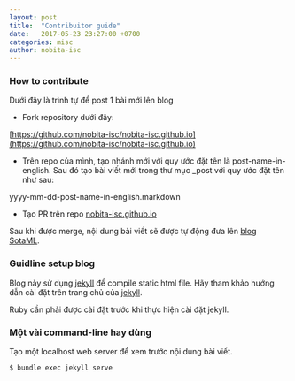 ```yaml
---
layout: post
title:  "Contribuitor guide"
date:   2017-05-23 23:27:00 +0700
categories: misc
author: nobita-isc
---
```


### How to contribute
Dưới đây là trình tự để post 1 bài mới lên blog

- Fork repository dưới đây:

[https://github.com/nobita-isc/nobita-isc.github.io](https://github.com/nobita-isc/nobita-isc.github.io)

- Trên repo của mình, tạo nhánh mới với quy ước đặt tên là post-name-in-english. Sau đó tạo bài viết mới trong thư mục _post với quy ước đặt tên như sau:

yyyy-mm-dd-post-name-in-english.markdown

- Tạo PR trên repo [nobita-isc.github.io](https://github.com/nobita-isc/nobita-isc.github.io)

Sau khi được merge, nội dung bài viết sẽ được tự động đưa lên [blog SotaML](http://ml.sotatek.com).

### Guidline setup blog

Blog này sử dụng [jekyll](https://jekyllrb.com/) để compile static html file. Hãy tham khảo hướng dẫn cài đặt trên trang chủ của [jekyll](https://jekyllrb.com/).

Ruby cần phải được cài đặt trước khi thực hiện cài đặt jekyll.

### Một vài command-line hay dùng

Tạo một localhost web server để xem trước nội dung bài viết.
```
$ bundle exec jekyll serve
```